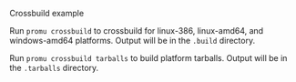 Crossbuild example

Run `promu crossbuild` to crossbuild for linux-386, linux-amd64, and windows-amd64 platforms.
Output will be in the `.build` directory.

Run `promu crossbuild tarballs` to build platform tarballs.
Output will be in the `.tarballs` directory.
